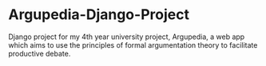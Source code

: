 # Argupedia-Django-Project
Django project for my 4th year university project, Argupedia, a web app which aims to use the principles of formal argumentation theory to facilitate productive debate.
